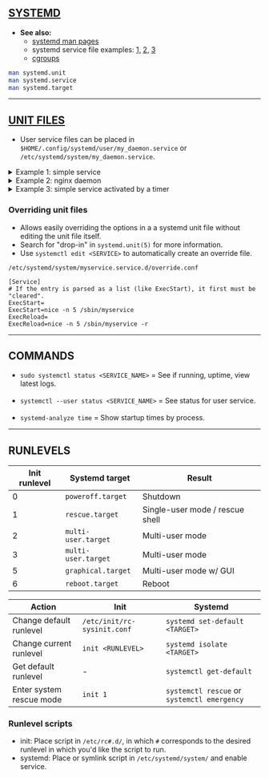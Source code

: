 
## [SYSTEMD](https://systemd.io/)

- **See also:**
  - [systemd man pages](http://0pointer.de/public/systemd-man/)
  - systemd service file examples:
  [1,](https://www.devdungeon.com/content/creating-systemd-service-files)
  [2,](https://www.shellhacks.com/systemd-service-file-example/)
  [3](https://www.linode.com/docs/quick-answers/linux/start-service-at-boot/)
  - [cgroups](https://www.redhat.com/sysadmin/cgroups-part-one)

```bash
man systemd.unit
man systemd.service
man systemd.target
```

---
## [UNIT FILES](https://www.freedesktop.org/software/systemd/man/systemd.unit.html#)

- User service files can be placed in `$HOME/.config/systemd/user/my_daemon.service` or
  `/etc/systemd/system/my_daemon.service`.

<details>
  <summary>Example 1: simple service</summary>

```systemd
[Unit]
Description=My Miscellaneous Service
After=network.target

[Service]
# Systemd forks "simple"-type services immediately into the background without
#   waiting to see if the service encountered an error.

Type=simple
User=austin
WorkingDirectory=/home/austin
ExecStart=/home/austin/my_daemon --option=123
# Other restart options: always, on-abort
Restart=on-failure

# The install section is needed to use `systemctl enable` to start on boot.
# For a user service that you want to enable and start automatically,
# use `default.target`. For system level services, use `multi-user.target`.
[Install]
WantedBy=multi-user.target
```
</details>

<details>
  <summary>Example 2: nginx daemon</summary>

```systemd
[Unit]
Description=The NGINX HTTP and reverse proxy server
After=syslog.target network.target remote-fs.target nss-lookup.target

[Service]
Type=forking
PIDFile=/run/nginx.pid
ExecStartPre=/usr/sbin/nginx -t
ExecStart=/usr/sbin/nginx
ExecReload=/bin/kill -s HUP $MAINPID
ExecStop=/bin/kill -s QUIT $MAINPID
PrivateTmp=true

[Install]
WantedBy=multi-user.target
```
</details>

<details>
  <summary>Example 3: simple service activated by a timer</summary>
  
```systemd
[Unit]
Description=My backup script service
After=network.target multi-user.target

[Service]
Type=simple
User=root
Group=root
ExecStart=/backup.sh

[Install]
WantedBy=network.target multi-user.target
```

```systemd
[Unit]
Description=My backup script service timer
After=network-online.target multi-user.target

[Timer]
OnCalendar=06:00:00
RandomizedDelaySec=120

[Install]
WantedBy=timers.target
```

</details>

### Overriding unit files

- Allows easily overriding the options in a a systemd unit file without editing the unit file itself.
- Search for "drop-in" in `systemd.unit(5)` for more information.
- Use `systemctl edit <SERVICE>` to automatically create an override file.
```
/etc/systemd/system/myservice.service.d/override.conf
```
```systemd
[Service]
# If the entry is parsed as a list (like ExecStart), it first must be "cleared".
ExecStart=
ExecStart=nice -n 5 /sbin/myservice
ExecReload=
ExecReload=nice -n 5 /sbin/myservice -r
```

---
## COMMANDS

- `sudo systemctl status <SERVICE_NAME>` = See if running, uptime, view latest logs.
<br><br>
- `systemctl --user status <SERVICE_NAME>` = See status for user service.
<br><br>
- `systemd-analyze time` = Show startup times by process.


---
## RUNLEVELS

| Init runlevel | Systemd target      | Result                          |
|---------------|---------------------|---------------------------------|
| 0             | `poweroff.target`   | Shutdown                        |
| 1             | `rescue.target`     | Single-user mode / rescue shell |
| 2             | `multi-user.target` | Multi-user mode                 |
| 3             | `multi-user.target` | Multi-user mode                 |
| 5             | `graphical.target`  | Multi-user mode w/ GUI          |
| 6             | `reboot.target`     | Reboot                          |

| Action                   | Init                        | Systemd                                     |
|--------------------------|-----------------------------|---------------------------------------------|
| Change default runlevel  | `/etc/init/rc-sysinit.conf` | `systemd set-default <TARGET>`              |
| Change current runlevel  | `init <RUNLEVEL>`           | `systemd isolate <TARGET>`                  |
| Get default runlevel     | -                           | `systemctl get-default`                     |
| Enter system rescue mode | `init 1`                    | `systemctl rescue` or `systemctl emergency` |


### Runlevel scripts

- init:    Place script in `/etc/rc#.d/`, in which `#` corresponds to the desired runlevel in which you'd like the script to run.
- systemd: Place or symlink script in `/etc/systemd/system/` and enable service.
